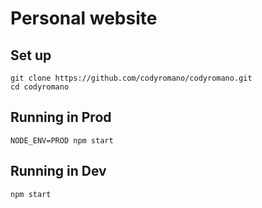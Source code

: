 # Personal website

## Set up

```
git clone https://github.com/codyromano/codyromano.git
cd codyromano
```

## Running in Prod

```
NODE_ENV=PROD npm start
```

## Running in Dev

```
npm start
```

